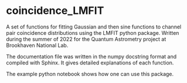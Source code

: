 # coincidence_LMFIT
A set of functions for fitting Gaussian and then sine functions to channel pair coincidence distributions using the LMFIT python package. Written during the summer of 2022 for the Quantum Astrometry project at Brookhaven National Lab. 

The documentation file was written in the numpy docstring format and compiled with Sphinx. It gives detailed explanations of each function.

The example python notebook shows how one can use this package.
